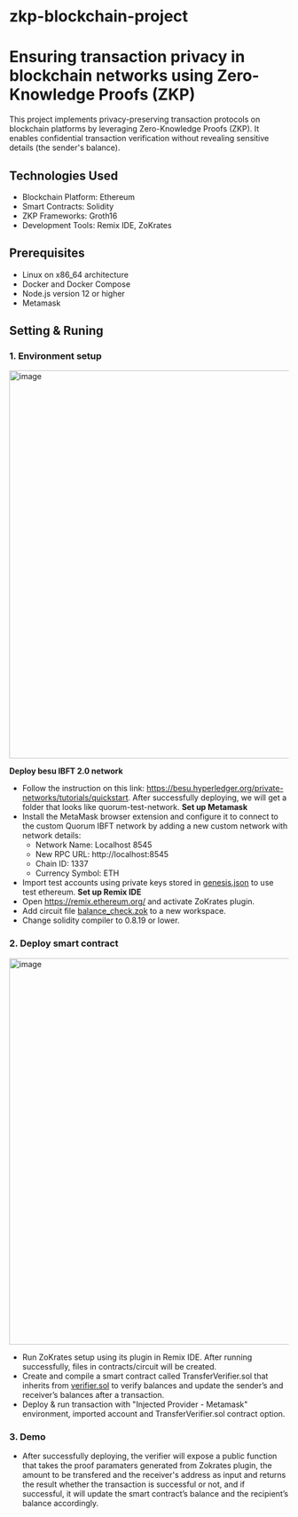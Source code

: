 # zkp-blockchain-project
# Ensuring transaction privacy in blockchain networks using Zero-Knowledge Proofs (ZKP)

This project implements privacy-preserving transaction protocols on blockchain platforms by leveraging Zero-Knowledge Proofs (ZKP). It enables confidential transaction verification without revealing sensitive details (the sender's balance).

## Technologies Used
- Blockchain Platform: Ethereum
- Smart Contracts: Solidity
- ZKP Frameworks: Groth16
- Development Tools: Remix IDE, ZoKrates

## Prerequisites
- Linux on x86_64 architecture
- Docker and Docker Compose
- Node.js version 12 or higher
- Metamask

## Setting & Runing

### 1. Environment setup

<img width="1445" height="699" alt="image" src="https://github.com/user-attachments/assets/c4b213bf-44dc-49bf-86dd-32f242932e70" />

  **Deploy besu IBFT 2.0 network**
  - Follow the instruction on this link: https://besu.hyperledger.org/private-networks/tutorials/quickstart. After successfully deploying, we will get a folder that looks like quorum-test-network. 
  **Set up Metamask**
  - Install the MetaMask browser extension and configure it to connect to the custom Quorum IBFT network by adding a new custom network with network details:
     + Network Name: Localhost 8545
     + New RPC URL: http://localhost:8545
     + Chain ID: 1337
     + Currency Symbol: ETH
  - Import test accounts using private keys stored in [genesis.json](quorum-test-network/config/besu/genesis.json) to use test ethereum.
  **Set up Remix IDE**
  - Open https://remix.ethereum.org/ and activate ZoKrates plugin.
  - Add circuit file [balance_check.zok](contracts/circuit/balance_check.zok) to a new workspace.
  - Change solidity compiler to 0.8.19 or lower.
### 2. Deploy smart contract

<img width="1056" height="696" alt="image" src="https://github.com/user-attachments/assets/97b4c1c5-87e2-444e-920e-4ba4eed4bb11" />

  - Run ZoKrates setup using its plugin in Remix IDE. After running successfully, files in contracts/circuit will be created.
  - Create and compile a smart contract called TransferVerifier.sol that inherits from [verifier.sol](contracts/circuit/verifier.sol) to verify balances and update the sender’s and receiver’s balances after a transaction.
  - Deploy & run transaction with "Injected Provider - Metamask" environment, imported account and TransferVerifier.sol contract option.
### 3. Demo 
  - After successfully deploying, the verifier will expose a public function that takes the proof paramaters generated from Zokrates plugin, the amount to be transfered and the receiver's address as input and returns the result whether the transaction is successful or not, and if successful, it will update the smart contract’s balance and the recipient’s balance accordingly.

